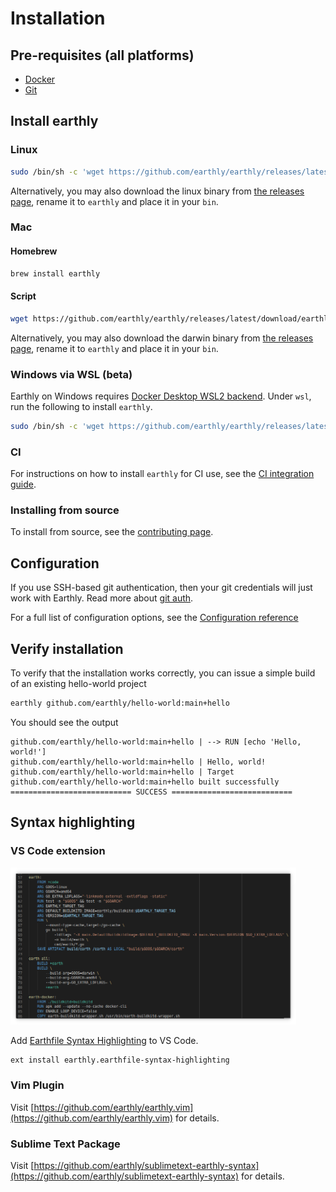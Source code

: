 # Installation


## Pre-requisites (all platforms)

* [Docker](https://docs.docker.com/install/)
* [Git](https://git-scm.com/book/en/v2/Getting-Started-Installing-Git)

## Install earthly

### Linux

```bash
sudo /bin/sh -c 'wget https://github.com/earthly/earthly/releases/latest/download/earthly-linux-amd64 -O /usr/local/bin/earthly && chmod +x /usr/local/bin/earthly && /usr/local/bin/earthly bootstrap'
```

Alternatively, you may also download the linux binary from [the releases page](https://github.com/earthly/earthly/releases), rename it to `earthly` and place it in your `bin`.

### Mac

#### Homebrew

```bash
brew install earthly
```

#### Script

```bash
wget https://github.com/earthly/earthly/releases/latest/download/earthly-darwin-amd64 -O /usr/local/bin/earthly && chmod +x /usr/local/bin/earthly && /usr/local/bin/earthly bootstrap
```

Alternatively, you may also download the darwin binary from [the releases page](https://github.com/earthly/earthly/releases), rename it to `earthly` and place it in your `bin`.

### Windows via WSL (**beta**)

Earthly on Windows requires [Docker Desktop WSL2 backend](https://docs.docker.com/docker-for-windows/wsl/). Under `wsl`, run the following to install `earthly`.

```bash
sudo /bin/sh -c 'wget https://github.com/earthly/earthly/releases/latest/download/earthly-linux-amd64 -O /usr/local/bin/earthly && chmod +x /usr/local/bin/earthly && /usr/local/bin/earthly bootstrap'
```

### CI

For instructions on how to install `earthly` for CI use, see the [CI integration guide](../guides/ci-integration.md).

### Installing from source

To install from source, see the [contributing page](https://github.com/earthly/earthly/blob/main/CONTRIBUTING.md).

## Configuration

If you use SSH-based git authentication, then your git credentials will just work with Earthly. Read more about [git auth](../guides/auth).

For a full list of configuration options, see the [Configuration reference](../earthly-config/earthly-config.md)

## Verify installation

To verify that the installation works correctly, you can issue a simple build of an existing hello-world project

```bash
earthly github.com/earthly/hello-world:main+hello
```

You should see the output

```
github.com/earthly/hello-world:main+hello | --> RUN [echo 'Hello, world!']
github.com/earthly/hello-world:main+hello | Hello, world!
github.com/earthly/hello-world:main+hello | Target github.com/earthly/hello-world:main+hello built successfully
=========================== SUCCESS ===========================
```

## Syntax highlighting

### VS Code extension

[<img src="./img/vscode-plugin.png" alt="Earthfile Syntax Highlighting" width="457" />](https://marketplace.visualstudio.com/items?itemName=earthly.earthfile-syntax-highlighting)

Add [Earthfile Syntax Highlighting](https://marketplace.visualstudio.com/items?itemName=earthly.earthfile-syntax-highlighting) to VS Code.

```
ext install earthly.earthfile-syntax-highlighting
```

### Vim Plugin

Visit [https://github.com/earthly/earthly.vim](https://github.com/earthly/earthly.vim) for details.

### Sublime Text Package

Visit [https://github.com/earthly/sublimetext-earthly-syntax](https://github.com/earthly/sublimetext-earthly-syntax) for details.
